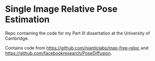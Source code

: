 # Single Image Relative Pose Estimation

Repo containing the code for my Part III dissertation at the University of Cambridge.

Contains code from https://github.com/nianticlabs/map-free-reloc and https://github.com/facebookresearch/PoseDiffusion.
